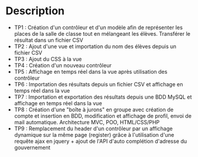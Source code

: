# Description
- TP1 :
Création d'un contrôleur et d'un modèle afin de représenter les places de la salle de classe tout en mélangeant les élèves. Transférer le résultat dans un fichier CSV
- TP2 :
Ajout d'une vue et importation du nom des élèves depuis un fichier CSV
- TP3 :
Ajout du CSS à la vue
- TP4 :
Création d'un nouveau contrôleur
- TP5 :
Affichage en temps réel dans la vue après utilisation des contrôleur
- TP6 :
Importation des résultats depuis un fichier CSV et affichage en temps réel dans la vue
- TP7 :
Importation et exportation des résultats depuis une BDD MySQL et affichage en temps réel dans la vue
- TP8 :
Création d'une "boîte à jurons" en groupe avec création de compte et insertion en BDD, modification et affichage de profil, envoi de mail automatique. Architecture MVC, POO, HTML/CSS/PHP
- TP9 : 
Remplacement du header d'un contrôleur par un affichage dynamique sur la même page (register) grâce à l'utilisation d'une requête ajax en jquery + ajout de l'API d'auto
complétion d'adresse du gouvernement
